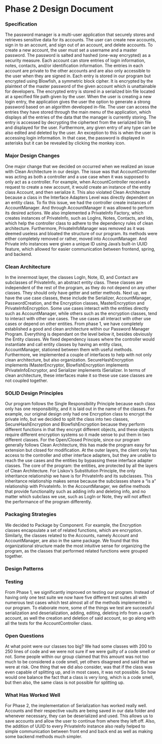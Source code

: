 # Phase 2 Design Document

### Specification

The password manager is a multi-user application that securely stores and retrieves sensitive data for its accounts. The user can create new accounts, sign in to an account, and sign out of an account, and delete accounts. To create a new account, the user must set a username and a master password. The password is salted and hashed (one-way encrypted) as a security measure. Each account can store entries of login information, notes, contacts, and/or identification information. The entries in each account are private to the other accounts and are also only accessible to the user when they are signed in. Each entry is stored in our program but encrypted using Blowfish, a symmetric block cipher. It is encrypted by the plaintext of the master password of the given account which is unattainable for developers. The encrypted entry is stored in a serialized bin file located at a specified file path given by the user.
When the user is creating a new login entry, the application gives the user the option to generate a strong password based on an algorithm developed in-file. The user can access the entries they have stored through the main menu of the application, which displays all the entries of the data that the manager is currently storing. The entry is accessed by decrypting the ciphertext from the serialized bin file and displayed for the user. Furthermore, any given entry of any type can be also edited and deleted by the user. An exception to this is when the user is accessing login information. In that case, the password is displayed in asterisks but it can be revealed by clicking the monkey icon.


### Major Design Changes

One major change that we decided on occurred when we realized an issue with Clean Architecture in our design. The issue was that AccountController was acting as both a controller and a use case when it was supposed to only act as a controller. For example, when AccountController received a request to create a new account, it would create an instance of the entity class Account, and then serialize it. This also violated Clean Architecture because a class in the Interface Adapters Level was directly dependent on an entity class. To fix this issue, we had the controller create instances of AccountManager. And through AccountManager it was allowed to perform its desired actions. We also implemented a PrivateInfo Factory, which creates instances of PrivateInfo, such as LogIns, Notes, Contacts, and Ids, which help the controller class to adhere to the dependency rules of clean architecture. Furthermore, PrivateInfoManager was removed as it was deemed useless and bloated the structure of our program. Its methods were either completely removed or rather, moved into AccountManager. And Private info instances were given a unique ID using Java’s built-in UUID feature, which allowed for easier communication between frontend, spring, and backend.



### Clean Architecture

In the innermost layer, the classes LogIn, Note, ID, and Contact are subclasses of PrivateInfo, an abstract entity class. These classes are independent of the rest of the program, as they do not depend on any other classes. They should only have getter and setter methods. Next up, we have the use case classes, these include the Serializer, AccountManager, PasswordCreation, and the Encryption classes, MasterEncryption and PrivateInfoEncryption. Some use cases interact with the entities directly such as AccountManager, while others such as the encryption classes, tend to interact with other use cases. The use cases all interact with other use cases or depend on other entities.
From phase 1, we have completely established a good and clean architecture within our Password Manager Program. Everything is dependant on the level below it, besides obviously the Entity classes. We fixed dependency issues where the controller would instantiate and call entity classes by having an entity class, AccountManager, stationed between them with useful methods. 
Furthermore, we implemented a couple of interfaces to help with not only clean architecture, but also organization. SecureHashEncryption implements IMasterEncryptor, BlowfishEncryption implements IPrivateInfoEncryptor, and Serializer implements ISerializer. In terms of clean architecture, these interfaces make it so these use case classes are not coupled together.



### SOLID Design Principles

Our program follows the Single Responsibility Principle because each class only has one responsibility, and it is laid out in the name of the classes. For example, our original design only had one Encryption class to encrypt the private info, but we decided to split the class into two classes, SecureHashEncryption and BlowfishEncryption because they perform different functions in that they encrypt different objects, and these objects require different encryption systems so it made sense to put them in two different classes.
For the Open/Closed Principle, since our program generally follows Clean Architecture, this has made the program easy for extension but closed for modification. At the outer layers, the client only has access to the controller and other interface adapters, but they are unable to reach the use cases and the entities by bypassing these interface adapter classes. The core of the program: the entities, are protected by all the layers of Clean Architecture.
For Liskov’s Substitution Principle, the only inheritance relationship we have is for PrivateInfo and its subclasses. This inheritance relationship makes sense because the subclasses share a “is a” relationship with PrivateInfo. In the AccountManager, we define methods that provide functionality such as adding info and deleting info, and no matter which subclass we use, such as LogIn or Note, they will not affect the performance of the program differently.


### Packaging Strategies

We decided to Package by Component. For example, the Encryption classes encapsulate a set of related functions, which are encryption. Similarly, the classes related to the Accounts, namely Account and AccountManager, are also in the same package. We found that this organizational structure made the most intuitive sense for organizing the program, as the classes that performed related functions were grouped together.


### Design Patterns



### Testing

From Phase 1, we significantly improved on testing our program. Instead of having only one test suite we now have five different test suites all with numerous test cases which test almost all of the methods implemented in our program. To elaborate more, some of the things we test are successful serialization and deserialization, adding, editing, deleting info from a user’s account, as well the creation and deletion of said account, so go along with all the tests for the AccountController class.


### Open Questions

At what point were our classes too big? We had some classes with 200 to 250 lines of code and we were not sure if we were guilty of a code smell or not. Some people within our group claimed that this amount was not too much to be considered a code smell, yet others disagreed and said that we were at risk. One thing that we did also consider, was that if the class was even capable of splitting up, and in most cases, it was not possible. So how would one balance the fact that a class is very long, which is a code smell, but then also, the same class is not possible for splitting up.


### What Has Worked Well

For Phase 2, the implementation of Serialization has worked really well. Accounts and their respective vaults are being saved in our data folder and whenever necessary, they can be deserialized and used. This allows us to save accounts and allow the user to continue from where they left off. Also, the addition of UUID to every PrivateInfo instance also really helped to simple communication between front end and back end as well as making some backend methods much simpler.


